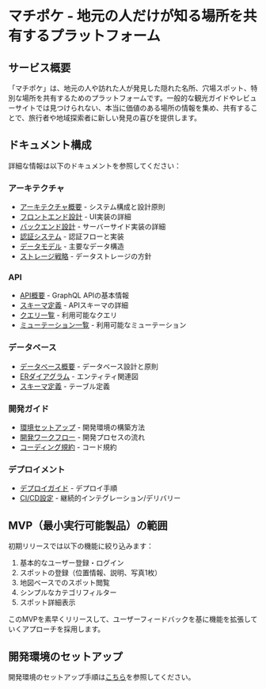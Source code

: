 # マチポケ - 地元の人だけが知る場所を共有するプラットフォーム

## サービス概要

「マチポケ」は、地元の人や訪れた人が発見した隠れた名所、穴場スポット、特別な場所を共有するためのプラットフォームです。一般的な観光ガイドやレビューサイトでは見つけられない、本当に価値のある場所の情報を集め、共有することで、旅行者や地域探索者に新しい発見の喜びを提供します。

## ドキュメント構成

詳細な情報は以下のドキュメントを参照してください：

### アーキテクチャ
- [アーキテクチャ概要](/docs/architecture/overview.md) - システム構成と設計原則
- [フロントエンド設計](/docs/architecture/frontend.md) - UI実装の詳細
- [バックエンド設計](/docs/architecture/backend.md) - サーバーサイド実装の詳細
- [認証システム](/docs/architecture/authentication.md) - 認証フローと実装
- [データモデル](/docs/architecture/data-model.md) - 主要なデータ構造
- [ストレージ戦略](/docs/architecture/storage.md) - データストレージの方針

### API
- [API概要](/docs/api/overview.md) - GraphQL APIの基本情報
- [スキーマ定義](/docs/api/schema.md) - APIスキーマの詳細
- [クエリ一覧](/docs/api/queries.md) - 利用可能なクエリ
- [ミューテーション一覧](/docs/api/mutations.md) - 利用可能なミューテーション

### データベース
- [データベース概要](/docs/database/overview.md) - データベース設計と原則
- [ERダイアグラム](/docs/database/er-diagram.md) - エンティティ関連図
- [スキーマ定義](/docs/database/schema.md) - テーブル定義

### 開発ガイド
- [環境セットアップ](/docs/development/setup.md) - 開発環境の構築方法
- [開発ワークフロー](/docs/development/workflow.md) - 開発プロセスの流れ
- [コーディング規約](/docs/development/coding-standards.md) - コード規約

### デプロイメント
- [デプロイガイド](/docs/deployment/deployment-guide.md) - デプロイ手順
- [CI/CD設定](/docs/deployment/ci-cd-guide.md) - 継続的インテグレーション/デリバリー

## MVP（最小実行可能製品）の範囲

初期リリースでは以下の機能に絞り込みます：

1. 基本的なユーザー登録・ログイン
2. スポットの登録（位置情報、説明、写真1枚）
3. 地図ベースでのスポット閲覧
4. シンプルなカテゴリフィルター
5. スポット詳細表示

このMVPを素早くリリースして、ユーザーフィードバックを基に機能を拡張していくアプローチを採用します。

## 開発環境のセットアップ

開発環境のセットアップ手順は[こちら](/docs/development/setup.md)を参照してください。

